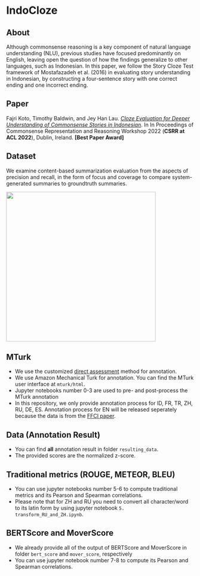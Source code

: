 # IndoCloze

## About
Although commonsense reasoning is a key component of natural language understanding (NLU), previous studies have focused predominantly on English, leaving open the question of how the findings generalize to other languages, such as Indonesian. In this paper, we follow the Story Cloze Test framework of Mostafazadeh et al. (2016) in evaluating story understanding in Indonesian, by constructing a four-sentence story with one correct ending and one incorrect ending.

## Paper
Fajri Koto, Timothy Baldwin, and Jey Han Lau. [_Cloze Evaluation for Deeper Understanding of Commonsense Stories in Indonesian_](https://aclanthology.org/2022.csrr-1.2.pdf). 
In In Proceedings of Commonsense Representation and Reasoning Workshop 2022 (**CSRR at ACL 2022**), Dublin, Ireland. **[Best Paper Award]**

## Dataset

We examine content-based summarization evaluation from the aspects of precision and recall, in the form of focus and coverage to 
compare system-generated summaries to groundtruth summaries.

<img src="https://github.com/fajri91/eval_picts/blob/master/indocloze.png.png" width="400">

## MTurk 

* We use the customized [direct assessment](https://github.com/ygraham/direct-assessment) method for annotation.
* We use Amazon Mechanical Turk for annotation. You can find the MTurk user interface at `mturk/html`.
* Jupyter notebooks number 0-3 are used to pre- and post-process the MTurk annotation
* In this repository, we only provide annotation process for ID, FR, TR, ZH, RU, DE, ES. Annotation process for EN will be released seperately
because the data is from the [FFCI paper](https://arxiv.org/pdf/2011.13662.pdf).

## Data (Annotation Result)

* You can find **all** annotation result in folder `resulting_data`.
* The provided scores are the normalized z-score.

## Traditional metrics (ROUGE, METEOR, BLEU)

* You can use jupyter notebooks number 5-6 to compute traditional metrics and its Pearson and Spearman correlations.
* Please note that for ZH and RU you need to convert all character/word to its latin form by using jupyter notebook `5. transform_RU_and_ZH.ipynb`.

## BERTScore and MoverScore

* We already provide all of the output of BERTScore and MoverScore in folder `bert_score` and `mover_score`, respectively
* You can use jupyter notebook number 7-8 to compute its Pearson and Spearman correlations.
